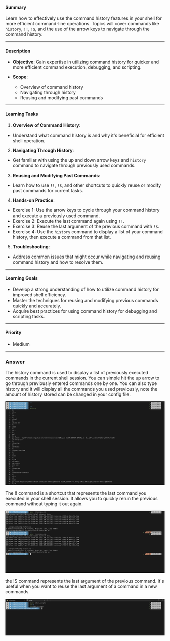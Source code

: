 
#### Summary

Learn how to effectively use the command history features in your shell for more efficient command-line operations. Topics will cover commands like `history`, `!!`, `!$`, and the use of the arrow keys to navigate through the command history.

---

#### Description

- **Objective**: Gain expertise in utilizing command history for quicker and more efficient command execution, debugging, and scripting.
  
- **Scope**: 
  - Overview of command history
  - Navigating through history
  - Reusing and modifying past commands
  
---

#### Learning Tasks

1. **Overview of Command History**: 
  - Understand what command history is and why it's beneficial for efficient shell operation.
  
2. **Navigating Through History**: 
  - Get familiar with using the up and down arrow keys and `history` command to navigate through previously used commands.
  
3. **Reusing and Modifying Past Commands**: 
  - Learn how to use `!!`, `!$`, and other shortcuts to quickly reuse or modify past commands for current tasks.
  
4. **Hands-on Practice**: 
  - Exercise 1: Use the arrow keys to cycle through your command history and execute a previously used command.
  - Exercise 2: Execute the last command again using `!!`.
  - Exercise 3: Reuse the last argument of the previous command with `!$`.
  - Exercise 4: Use the `history` command to display a list of your command history, then execute a command from that list.
  
5. **Troubleshooting**: 
  - Address common issues that might occur while navigating and reusing command history and how to resolve them.

---

#### Learning Goals

- Develop a strong understanding of how to utilize command history for improved shell efficiency.
- Master the techniques for reusing and modifying previous commands quickly and accurately.
- Acquire best practices for using command history for debugging and scripting tasks.

---

#### Priority

- Medium

***
### Answer

The history command is used to display a list of previously executed commands in the current shell session. You can simple hit the up arrow to go through previously entered commands one by one. You can also type history and it will display all the commands you used previously, note the amount of history stored can be changed in your config file. 



![Image](../images/history.PNG)


The !! command is a shortcut that represents the last command you executed in your shell session. It allows you to quickly rerun the previous command without typing it out again.



![Image](../images/history2.PNG)


the !$ command represents the last argument of the previous command. It's useful when you want to reuse the last argument of a command in a new commands.



![Image](../images/history3.PNG)





